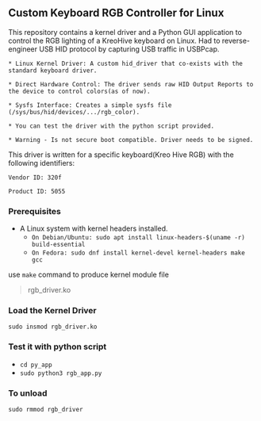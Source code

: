 ## Custom Keyboard RGB Controller for Linux

This repository contains a kernel driver and a Python GUI application to control the RGB lighting of a KreoHive keyboard on Linux.
Had to reverse-engineer USB HID protocol by capturing USB traffic in USBPcap.


    * Linux Kernel Driver: A custom hid_driver that co-exists with the standard keyboard driver.

    * Direct Hardware Control: The driver sends raw HID Output Reports to the device to control colors(as of now).

    * Sysfs Interface: Creates a simple sysfs file (/sys/bus/hid/devices/.../rgb_color).

    * You can test the driver with the python script provided.

    * Warning - Is not secure boot compatible. Driver needs to be signed.


This driver is written for a specific keyboard(Kreo Hive RGB) with the following identifiers:

    Vendor ID: 320f

    Product ID: 5055

### Prerequisites

* A Linux system with kernel headers installed.
    - `On Debian/Ubuntu: sudo apt install linux-headers-$(uname -r) build-essential`
    - `On Fedora: sudo dnf install kernel-devel kernel-headers make gcc`

use `make` command to produce kernel module file
> rgb_driver.ko
> 

### Load the Kernel Driver

`sudo insmod rgb_driver.ko`

### Test it with python script

- `cd py_app`
- `sudo python3 rgb_app.py`

### To unload

`sudo rmmod rgb_driver`

